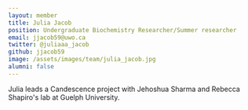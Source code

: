 ```yaml
---
layout: member
title: Julia Jacob
position: Undergraduate Biochemistry Researcher/Summer researcher
email: jjacob59@uwo.ca
twitter: @juliaaa_jacob
github: jjacob59
image: /assets/images/team/julia_jacob.jpg
alumni: false
---
```


Julia leads a Candescence project with Jehoshua Sharma and Rebecca Shapiro's lab at Guelph University.